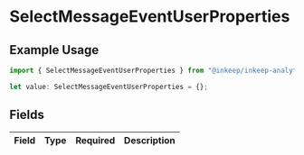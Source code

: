 # SelectMessageEventUserProperties

## Example Usage

```typescript
import { SelectMessageEventUserProperties } from "@inkeep/inkeep-analytics/models/components";

let value: SelectMessageEventUserProperties = {};
```

## Fields

| Field       | Type        | Required    | Description |
| ----------- | ----------- | ----------- | ----------- |